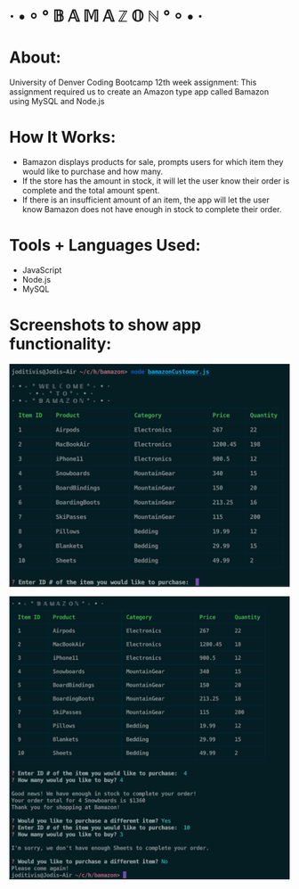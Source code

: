 # · • ⸰ ° 𝔹 𝔸 𝕄 𝔸 ℤ 𝕆 ℕ ° ⸰ • ·

# About:
University of Denver Coding Bootcamp 12th week assignment: This assignment required us to create an Amazon type app called Bamazon using MySQL and Node.js

# How It Works:
- Bamazon displays products for sale, prompts users for which item they would like to purchase and how many.
- If the store has the amount in stock, it will let the user know their order is complete and the total amount spent.
- If there is an insufficient amount of an item, the app will let the user know Bamazon does not have enough in stock to complete their order.

# Tools + Languages Used:
* JavaScript
* Node.js
* MySQL

# Screenshots to show app functionality:
![Image](screenshots/bam1.png)

![Image](screenshots/bam6.png)